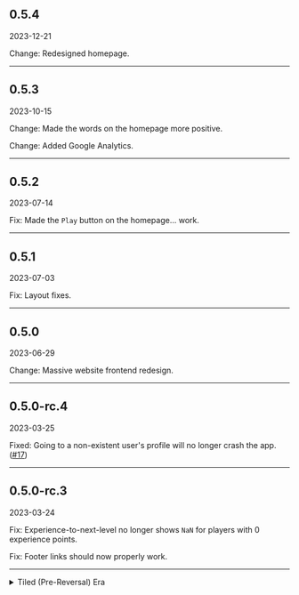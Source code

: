 ## 0.5.4
2023-12-21

Change: Redesigned homepage.

---
## 0.5.3
2023-10-15

Change: Made the words on the homepage more positive.

Change: Added Google Analytics.

---
## 0.5.2
2023-07-14

Fix: Made the `Play` button on the homepage... work.

---
## 0.5.1
2023-07-03

Fix: Layout fixes.

---
## 0.5.0
2023-06-29

Change: Massive website frontend redesign.

---
## 0.5.0-rc.4
2023-03-25

Fixed: Going to a non-existent user's profile will no longer crash the app. ([#17](https://github.com/mathematicalbasedefenders/mathematicalbasedefenders.com/issues/17))

---
## 0.5.0-rc.3
2023-03-24

Fix: Experience-to-next-level no longer shows `NaN` for players with 0 experience points.

Fix: Footer links should now properly work.

---
<details><summary>Tiled (Pre-Reversal) Era</summary>
## 0.5.0-rc.1
2023-01-17

Change: Migrated most of the website to TypeScript.

Change: Redesigned footer.

Various bug fixes.


---
## 0.4.9
2022-09-11

Change: Redesigned the user information page.

Change: "Excess-text" pages now gets text from the [Information Repository](https://github.com/mathematicalbasedefenders/information).

Fix: Password reset links in e-mails should now work correctly.

Transparency Change: Added a `This website uses cookies` text at the bottom of the footer.

---
## 0.4.8
2022-08-20

Fixed a major bug with the API.

Removed in-between-page-loads ads (too annoying).

---
## 0.4.7
2022-08-14

Added more messages saying that Mathematical Base Defenders is not a real math tutor.

Removed the sole award the game got from the website.

---
## 0.4.6
2022-07-15

Added advertisements. They only show up at the front page. Ad placement is subject to change at anytime.

---
## 0.4.5
2022-07-15

Bug fixes.

---
## 0.4.4
2022-07-11

Bug fixes.

---
## 0.4.3
2022-07-11

Bug fixes.

---
## 0.4.2
2022-07-09

Bug fixes.

---
## 0.4.1
2022-06-20

Bug fixes.

---
## 0.4.0
2022-06-20

New public API.

The website has also been rewritten to use the new public API.

---
## 0.3.1
2022-05-16

Rewritten everything internally, again.

---
## 0.3.0
2022-04-24

Rewritten all the pages (internally).

---
## 0.2.15
2022-04-05

Bug fixes.

---
## 0.2.14
2022-04-04

Added more information on the Leaderboards.

---
## 0.2.13
2022-03-19

Added an award that Mathematical Base Defenders won to the home page. That's it. (makes the game much more reputable)

---
## 0.2.12
2022-03-16

Error messages will now be displayed on the same page.

---
## 0.2.11
2022-02-20

Added Easy Mode leaderboards.

---
## 0.2.10
2022-02-03

Security improvements and bug fixes.

---
## 0.2.9
2022-11-23

Fixed an important bug because the Game Master is incompotent at fixing bugs and his skillset is not that far.

---
## 0.2.8
2022-11-22

<strong>Note: This website version was not released because of a critical bug that is now fixed in version 0.2.9</strong>


Made Statistics and Users page look nicer for both known players and unknown players.

Open Source licenses loading speeds are now extremely fast, and now includes every dependecy of the modules this website uses.

Names on Leaderboards are now colored according to the player's rank.

Minor changes and improvements.

---
## 0.2.7
2022-01-13

Added an [attribution](https://mathematicalbasedefenders.com/attribution) page for fonts used.

The "Play" button on the homepage works now.

Minor changes and improvements.

---
## 0.2.6
2022-01

Forgot to put update notes here lol

---
## 0.2.5
2022-01-03

Minor changes and improvements.

---
## 0.2.4
2021-12-30

Revamped and added a LOT of information on the About page.

---
## 0.2.3
2021-12-24

Minor changes.

---
## 0.2.2
2021-11-26

Minor changes.

---
## 0.2.1
2021-11-11

You can now [reset your password](https://mathematicalbasedefenders.com/forgot-password).

Instead of needing to know the user number to find information about a user, you can now find information about a user with just their username.

(i.e. Instead of having to do
[https://mathematicalbasedefenders.com/users?number=1](https://mathematicalbasedefenders.com/users?number=1), you can now do [https://mathematicalbasedefenders.com/users?username=mistertfy64](https://mathematicalbasedefenders.com/users?username=mistertfy64))

The former method still works.

More stuff in About page.

---
## 0.2.0
2021-10-23

Bottom toolbar

Email verification

---
## 0.1.6
2021-10-03

New content.

New About page.

Bug fixes.

---
## 0.1.5
2021-10-03

New content.

New About page.

Bug fixes.

---
## 0.1.4
2021-09-22

Website "redesign".

New content.

Bug fixes.
<details>
